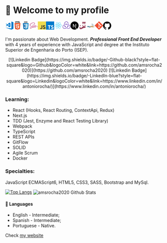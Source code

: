 # 👋 Welcome to my profile

<div>
    <!--<img align="left" title="" alt="Linux" width="26px" style="max-width: 100%; margin-bottom: 4px;" 
    src="./assets/ubuntu.png"/>-->
    <img align="left" title="Visual Studio Code" alt="Visual Studio Code" width="26px" style="max-width: 100%; margin-bottom: 4px;" 
    src="./assets/visual-studio-code.png"/>
    <img align="left" title="html" alt="html" width="26px" style="max-width: 100%; margin-bottom: 4px;" 
    src="./assets/html.png"/>
    <img align="left" title="css" alt="css" width="26px" style="max-width: 100%; margin-bottom: 4px;" 
    src="./assets/css.png"/>
    <img align="left" title="sass" alt="sass" width="26px" style="max-width: 100%; margin-bottom: 4px;" 
    src="./assets/sass.png"/>
    <img align="left" title="javascript" alt="javascript" width="26px" style="max-width: 100%; margin-bottom: 4px;" 
    src="./assets/javascript.png"/>
    <img align="left" title="typescript" alt="typescript" width="26px" style="max-width: 100%; margin-bottom: 4px;" 
    src="./assets/typescript.png"/>
    <img align="left" title="react" alt="react" width="26px" style="max-width: 100%; margin-bottom: 4px;" 
    src="./assets/react.png"/>
    <img align="left" title="redux" alt="redux" width="26px" style="max-width: 100%; margin-bottom: 4px;" 
    src="./assets/redux.png"/>
    <!--<img align="left" title="@material-ui" alt="@material-ui" width="26px" style="max-width: 100%; margin-bottom: 4px;" 
    src="./assets/mui.png"/>-->
    <!--<img align="left" title="gatsby" alt="gatsby" width="26px" style="max-width: 100%; margin-bottom: 4px;" 
    src="./assets/gatsby.png"/>-->
    <img align="left" title="nextjs" alt="nextjs" width="26px" style="max-width: 100%; margin-bottom: 4px;" 
    src="./assets/nextjs.png"/>
    <!--<img align="left" title="D3" alt="D3" width="26px" style="max-width: 100%; margin-bottom: 4px;" 
    src="./assets/d3.png"/>-->
    <img align="left" title="jest" alt="jest" width="26px" style="max-width: 100%; margin-bottom: 4px;" 
    src="./assets/jest.png"/>
    <!--<img align="left" title="NodeJS" alt="NodeJS" width="26px" style="max-width: 100%; margin-bottom: 4px;" 
    src="./assets/nodejs.png"/>
    <img align="left" title="firebase" alt="firebase" width="26px" style="max-width: 100%; margin-bottom: 4px;" 
    src="./assets/firebase.png"/>
    <img align="left" title="graphql" alt="graphql" width="26px" style="max-width: 100%; margin-bottom: 4px;" 
    src="./assets/graphql.png"/>-->
    <img align="left" title="mysql" alt="mysql" width="26px" style="max-width: 100%; margin-bottom: 4px;" 
    src="./assets/mysql.png"/>
    <!--<img align="left" title="mongodb" alt="mongodb" width="26px" style="max-width: 100%; margin-bottom: 4px;" 
    src="./assets/mongodb.png"/>-->
    <img align="left" title="git" alt="git" width="26px" style="max-width: 100%; margin-bottom: 4px;" 
    src="./assets/git.png"/>
    <img align="left" title="github" alt="github" width="26px" style="max-width: 100%; margin-bottom: 4px;" 
    src="./assets/github.png"/>
    <!--<img align="left" title="netlify" alt="netlify" width="26px" style="max-width: 100%; margin-bottom: 4px;" 
    src="./assets/netlify.svg"/>--
    <!--<img align="left" title="rust" alt="rust" width="26px" style="max-width: 100%; margin-bottom: 4px;" 
    src="./assets/rust.png"/>-->
    <br/>
</div>

<br/>

I'm passionate about Web Development. ***Professional Front End Developer*** with 4 years of experience with JavaScript and degree at the Instituto Superior de Engenharia do Porto (ISEP).

<p align="center">
[![Linkedin Badge](https://img.shields.io/badge/-Github-black?style=flat-square&logo=Github&logoColor=white&link=https://github.com/amsrocha2020)](https://github.com/amsrocha2020) [![Linkedin Badge](https://img.shields.io/badge/-LinkedIn-blue?style=flat-square&logo=Linkedin&logoColor=white&link=https://www.linkedin.com/in/antoniorocha/)](https://www.linkedin.com/in/antoniorocha/)
</p>

### Learning: 

- React (Hooks, React Routing, ContextApi, Redux)
- Next.js
- TDD (Jest, Enzyme and React Testing Library)
- Webpack
- TypeScript
- REST APIs
- GitFlow
- SOLID
- Agile Scrum
- Docker

### Specialties: 
JavaScript ECMAScript6, HTML5, CSS3, SASS, Bootstrap and MySql.

[![Top Langs](https://github-readme-stats.vercel.app/api/top-langs/?username=amsrocha2020&layout=compact&theme=radical)](https://github.com/anuraghazra/github-readme-stats)
<img align="center" src="https://github-readme-stats.vercel.app/api?username=amsrocha2020&theme=dark&show_icons=true&count_private=true&include_all_commits=true&line_height=21" alt="amsrocha2020 Github Stats" />

#### 💬 Languages

- English - Intermediate;
- Spanish - Intermediate;
- Portuguese - Native.

Check [my website](https://antoniorocha.pt)
